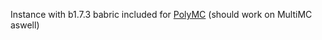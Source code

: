 Instance with b1.7.3 babric included for [PolyMC](https://github.com/PolyMC/PolyMC) (should work on MultiMC aswell)
